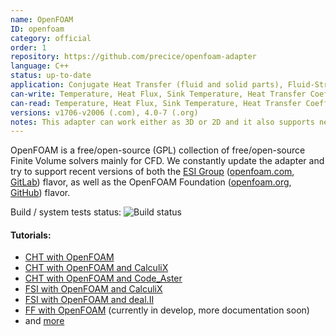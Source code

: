 ```yaml
---
name: OpenFOAM
ID: openfoam
category: official
order: 1
repository: https://github.com/precice/openfoam-adapter
language: C++
status: up-to-date
application: Conjugate Heat Transfer (fluid and solid parts), Fluid-Structure Interaction (fluid part), Fluid-Fluid Coupling (currently in develop branch).
can-write: Temperature, Heat Flux, Sink Temperature, Heat Transfer Coefficient, Force, Stress, Pressure, Pressure Gradient, Velocity, Velocity Gradient
can-read: Temperature, Heat Flux, Sink Temperature, Heat Transfer Coefficient, Displacement, Pressure, Pressure Gradient, Velocity, Velocity Gradient
versions: v1706-v2006 (.com), 4.0-7 (.org)
notes: This adapter can work either as 3D or 2D and it also supports nearest-projection mapping.
---
```


OpenFOAM is a free/open-source (GPL) collection of free/open-source Finite Volume solvers mainly for CFD.
We constantly update the adapter and try to support recent versions of both the [ESI Group](https://www.esi-group.com/) ([openfoam.com](https://www.openfoam.com/), [GitLab](https://develop.openfoam.com/)) flavor, as well as the OpenFOAM Foundation ([openfoam.org](https://openfoam.org/), [GitHub](https://github.com/OpenFOAM)) flavor.

Build / system tests status: <a style="text-decoration: none" href="https://travis-ci.org/precice/openfoam-adapter" target="_blank"><img src="https://travis-ci.org/precice/openfoam-adapter.svg?branch=master" alt="Build status"></a>

#### Tutorials:
  * [CHT with OpenFOAM](https://github.com/precice/openfoam-adapter/wiki/Tutorial-for-CHT:-Flow-over-a-heated-plate)
  * [CHT with OpenFOAM and CalculiX](https://github.com/precice/precice/wiki/Tutorial-for-CHT-with-OpenFOAM-and-CalculiX)
  * [CHT with OpenFOAM and Code_Aster](https://github.com/precice/code_aster-adapter/wiki/Flow-over-plate-Code_Aster-Tutorial)
  * [FSI with OpenFOAM and CalculiX](https://github.com/precice/precice/wiki/Tutorial-for-FSI-with-OpenFOAM-and-CalculiX)
  * [FSI with OpenFOAM and deal.II](https://github.com/precice/precice/wiki/Tutorial-for-FSI-with-deal.II-and-OpenFOAM)
  * [FF with OpenFOAM](https://github.com/precice/openfoam-adapter/tree/develop/tutorials/FF/pipe-pipe) (currently in develop, more documentation soon)
  * and [more](https://github.com/precice/openfoam-adapter/wiki)
